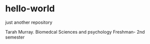 # hello-world
just another repository 

Tarah Murray. Biomedcal Sciences and psychology 
Freshman- 2nd semester
